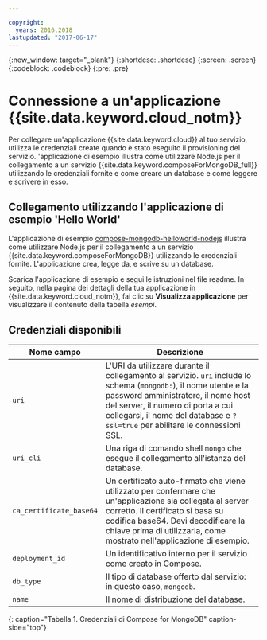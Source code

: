 ```yaml
---

copyright:
  years: 2016,2018
lastupdated: "2017-06-17"
---
```


{:new_window: target="_blank"}
{:shortdesc: .shortdesc}
{:screen: .screen}
{:codeblock: .codeblock}
{:pre: .pre}

# Connessione a un'applicazione {{site.data.keyword.cloud_notm}}

Per collegare un'applicazione {{site.data.keyword.cloud}} al tuo servizio, utilizza le credenziali create quando è stato eseguito il provisioning del servizio. 'applicazione di esempio illustra come utilizzare Node.js per il collegamento a un servizio {{site.data.keyword.composeForMongoDB_full}} utilizzando le credenziali fornite e come creare un database e come leggere e scrivere in esso.

## Collegamento utilizzando l'applicazione di esempio 'Hello World'

L'applicazione di esempio [compose-mongodb-helloworld-nodejs](https://github.com/IBM-Cloud/compose-mongodb-helloworld-nodejs) illustra come utilizzare Node.js per il collegamento a un servizio {{site.data.keyword.composeForMongoDB}} utilizzando le credenziali fornite. L'applicazione crea, legge da, e scrive su un database.

Scarica l'applicazione di esempio e segui le istruzioni nel file readme. In seguito, nella pagina dei dettagli della tua applicazione in {{site.data.keyword.cloud_notm}}, fai clic su **Visualizza applicazione** per visualizzare il contenuto della tabella *esempi*.

## Credenziali disponibili

Nome campo|Descrizione
----------|-----------
`uri`|L'URI da utilizzare durante il collegamento al servizio. `uri` include lo schema (`mongodb:`), il nome utente e la password amministratore, il nome host del server, il numero di porta a cui collegarsi, il nome del database e `?ssl=true` per abilitare le connessioni SSL.
`uri_cli`|Una riga di comando shell `mongo` che esegue il collegamento all'istanza del database.
`ca_certificate_base64`|Un certificato auto-firmato che viene utilizzato per confermare che un'applicazione sia collegata al server corretto. Il certificato si basa su codifica base64. Devi decodificare la chiave prima di utilizzarla, come mostrato nell'applicazione di esempio.
`deployment_id`|Un identificativo interno per il servizio come creato in Compose.
`db_type`|Il tipo di database offerto dal servizio: in questo caso, `mongodb`.
`name`|Il nome di distribuzione del database.
{: caption="Tabella 1. Credenziali di Compose for MongoDB" caption-side="top"}
